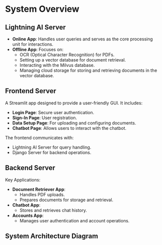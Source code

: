 # System Overview

## Lightning AI Server
- **Online App**: Handles user queries and serves as the core processing unit for interactions.
- **Offline App**: Focuses on:
  - OCR (Optical Character Recognition) for PDFs.
  - Setting up a vector database for document retrieval.
  - Interacting with the Milvus database.
  - Managing cloud storage for storing and retrieving documents in the vector database.

## Frontend Server
A Streamlit app designed to provide a user-friendly GUI. It includes:
- **Login Page**: Secure user authentication.
- **Sign-In Page**: User registration.
- **Data Setup Page**: For uploading and configuring documents.
- **Chatbot Page**: Allows users to interact with the chatbot.

The frontend communicates with:
- Lightning AI Server for query handling.
- Django Server for backend operations.

## Backend Server
Key Applications:
- **Document Retriever App**: 
  - Handles PDF uploads.
  - Prepares documents for storage and retrieval.
- **Chatbot App**: 
  - Stores and retrieves chat history.
- **Accounts App**: 
  - Manages user authentication and account operations.

## System Architecture Diagram
